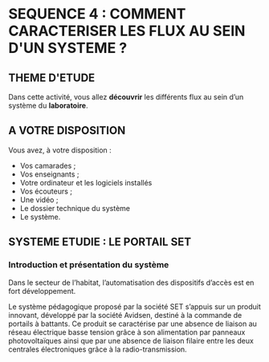 # SEQUENCE 4 : COMMENT CARACTERISER LES FLUX AU SEIN D'UN SYSTEME ?

## THEME D'ETUDE

Dans cette activité, vous allez **découvrir** les différents flux au sein d’un système du **laboratoire**.

## A VOTRE DISPOSITION

Vous avez, à votre disposition :

* Vos camarades ;
* Vos enseignants ;
* Votre ordinateur et les logiciels installés
* Vos écouteurs ;
* Une vidéo ;
* Le dossier technique du système
* Le système.

## SYSTEME ETUDIE : LE PORTAIL SET

### Introduction et présentation du système

Dans le secteur de l’habitat, l’automatisation des dispositifs
d’accès est en fort développement.

Le système pédagogique proposé par la société SET s’appuis sur un produit innovant, développé par la société Avidsen, destiné à la commande de portails à battants. Ce produit se caractérise par une absence de liaison au réseau électrique basse tension grâce à son alimentation par panneaux  photovoltaïques ainsi que par une absence de liaison filaire entre les deux centrales électroniques grâce à la radio-transmission.
